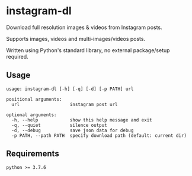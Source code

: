 # instagram-dl
Download full resolution images & videos from Instagram posts.

Supports images, videos and multi-images/videos posts.

Written using Python's standard library, no external package/setup required.

## Usage
```
usage: instagram-dl [-h] [-q] [-d] [-p PATH] url

positional arguments:
  url                   instagram post url

optional arguments:
  -h, --help            show this help message and exit
  -q, --quiet           silence output
  -d, --debug           save json data for debug
  -p PATH, --path PATH  specify download path (default: current dir)
```

## Requirements
`python >= 3.7.6`
